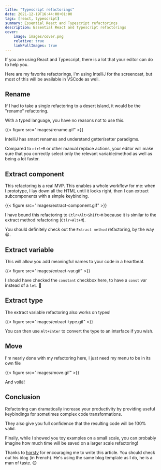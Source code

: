 ```yaml
---
title: "Typescript refactorings"
date: 2021-12-19T16:44:00+01:00 
tags: [react, typescript]
summary: Essential React and Typescript refactorings 
description: Essential React and Typescript refactorings 
cover:
    image: images/cover.png
    relative: true
    linkFullImages: true
---
```


If you are using React and Typescript, there is a lot that your editor can do to help you.

Here are my favorite refactorings, I'm using IntelliJ for the screencast, but most of this
will be available in VSCode as well.

## Rename

If I had to take a single refactoring to a desert island, it would be the "rename" refactoring.

With a typed language, you have no reasons not to use this.

{{< figure src="images/rename.gif" >}}

IntelliJ has smart renames and understand getter/setter paradigms.

Compared to `ctrl+R` or other manual replace actions, your editor will make sure that you correctly select
only the relevant variable/method as well as being a lot faster.

## Extract component

This refactoring is a real MVP. This enables a whole workflow for me: when I prototype, I lay down all the HTML
until it looks right, then I can extract subcomponents with a simple keybinding.

{{< figure src="images/extract-component.gif" >}}

I have bound this refactoring to `Ctlr+Alt+Shift+M` because it is similar to the extract method refactoring (`Ctlr+Alt+M`).

You should definitely check out the `Extract method` refactoring, by the way 😀.

## Extract variable

This will allow you add meaningful names to your code in a heartbeat. 

{{< figure src="images/extract-var.gif" >}}

I should have checked the `constant` checkbox here, to have a `const` var instead of a `let`. 🤦‍

## Extract type

The extract variable refactoring also works on types!

{{< figure src="images/extract-type.gif" >}}

You can then use `Alt+Enter` to convert the type to an interface if you wish.

## Move

I'm nearly done with my refactoring here, I just need my menu to be in its own file

{{< figure src="images/move.gif" >}}

And voilà!

## Conclusion

Refactoring can dramatically increase your productivity by providing useful keybindings for sometimes complex code 
transformations.

They also give you full confidence that the resulting code will be 100% valid.

Finally, while I showed you toy examples on a small scale, you can probably imagine how much time will
be saved on a larger scale refactoring!

Thanks to [horsty](https://horsty.fr/) for encouraging me to write this article.
You should check out his blog (in French). He's using the same blog template as I do, he is
a man of taste. 😉
